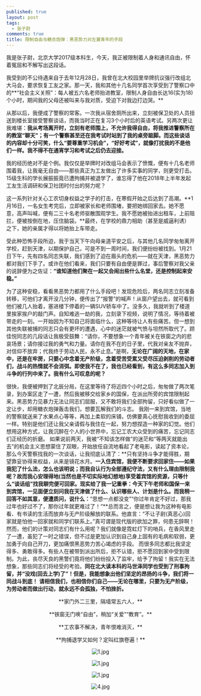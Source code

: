 ```yaml
---
published: true
layout: post
tags:
  - 张子尉
comments: true
title: 限制自由与糖衣炮弹：黑恶势力对左翼青年的手段
---
```

我是张子尉，北京大学2017级本科生，今天，我正被限制着人身和通讯自由，怀着冤屈和不解写出这段话。

我受到的不公待遇来自于去年12月28日，我曾在北大校园里举牌抗议强行改组北大马会，要求恢复工友之家。那一天，我和其他十几名同学首次享受到了警察口中的**“社会主义关照”：每人被五六名老师抬进教室，限制人身自由长达16(实为18)个小时，期间我的父母还被叫来与我对质，受迫下对我边打边哭。**

从那以后，我便成了警察的常客。一次我从宿舍厕所出来，立刻被保卫处的人员扭送到楼长室接受警察谈话，而我当时正在复习3个小时后的英语考试。另两次更让我难堪：**我从考场离开时，立刻有老师围上，不允许我得自由，将我推进警察所在的教室“聊天”；有一个警察甚至还在我考试时站到了我的桌旁踮脚。而这些谈话的内容却十分可笑，什么“要尊重学习机会”，“好好考试”，就像打扰我的不是他们一样。我不得不在通宵学习和考试之后仍去迎接。**

我的经历绝对不是个例。我仅仅是举牌时对改组马会表示了愤慨，便有十几名老师围着我，让我毫无自由——那些真正为工友做出了许多实事的同学，则更受打击。15级生科的学长展振振竟已遭拘捕并被退学了，谁忘得了他在2018年上半年发起工友生活调研和保卫社团时付出的努力呢？

这一系列针对关心工农切身权益之学子的打击，在寒假开始之后达到了高潮。**1月16日，一名女生考完后，立即被家长和老师围堵，要把她绑回家去。她不愿意，高声叫喊，便有二三十名老师驱散围观学生。我不愿她被抬进出租车，上前阻拦，便被按倒在地，压住脑袋。**最终，在学校的鼎力相助（甚至是威逼利诱）之下，她的亲属才得以将她抬上车带走。

受此种恐怖手段所迫，我于当天下午向母亲道平安之后，与其他几名同学匆匆离开学校，赶到天津，以期保护自己，可是不到一周时间，我们便纷纷被找到。1月21日下午，先有四名同志失联，我们感到了迫在眉头的危机——就在天津，黑恶势力都对我们下手了。或许在他们看来，我们只要有自由便是罪过，事后警察对我父亲的说辞便为之佐证：**“谁知道他们聚在一起又会闹出些什么名堂，还是控制起来安稳。”**

为了这种安稳，看看黑恶势力都用了什么手段吧！发现危险后，两名同志立刻准备转移，可他们才离开没几分钟，便传出了“报警”的喊声！从窗户望出去，就可看到他们被几人抬着，塞进楼下停着的一辆SUV轿车中了。没多久，我就听到了楼道里挨家挨户的敲门声。自知难逃一劫的我，立刻录下视频，说明了情况，等待着被带走的一刻。一开始因为不知自己将面临什么，这种等待让人有些痛苦。但一想到其他失联被捕的同志只会有更坏的遭遇，心中的迷茫就被气愤与坦然所取代了。顾佳悦同志的几段话让我极受鼓舞：“请你，不要想象一个青年被关在铁窗之内的悲哀场景；请你接过我的勇气和力量。请你在我不在的日子里，代我对亲友不抛弃，对信仰不放弃；代我终于劳动人民，永不止息。”是啊，**无论在广阔的天地，在家中，还是在牢房，只要心中念着无产阶级，念着受苦受累又受尽压迫剥削的劳动者们，战斗的热情就不会消弭。即使我不在了，我也已经看到，有这么多同志加入到斗争的行列中来了。我有什么可叹息的呢？**

很快，我便被押到了北辰分局，在这里等待了将近四个小时之后，匆匆做了两次笔录，到办案区走了一遭，然后我被移交给家乡的国保，在派出所旁的宾馆限制起来。黑恶势力见暴力无法让同志们屈服，又不敢将我们全部拘留，只好看似做了一定让步，却用糖衣炮弹轰击我们，想要瓦解我们的斗志。
我刚一来到宾馆，当地的警察就送来了水果点心等等，再加上柔软的床铺，仿佛要真心抚慰我收到的委屈一样。特别是他们还让我父亲请假与我住在一起，努力想捏造一种家的幻觉。他们想用这种方式，让我沉醉在个人的小世界中，忘记工农大众受到的痛苦，忘记同志们正经历的折磨。
如果说前两天，我被“不知该怎样做”的迷茫和“等两天就能出去”的机会主义思想蒙住了双眼，开始放任自流地看起了老电影，读起了资本论，那么今天警察找我的一次谈话，让我彻底认清了：**只有坚持斗争才能得胜，期望靠妥协得来权益，从来是镜花水月。**一入住宾馆，我便不断要求回家住——如果我犯了什么法，怎么也该明说；而我自认行为全部遵纪守法，又有什么理由限制我呢？故而我心安理得地(当然也是不切实际地幻想地)享受着宾馆的资源，只等什么“谈话组”找我聊完便可回家。现实给了我一记重拳：今天下午老师和国保一来到宾馆，一见面便立刻问我在天津做了什么、认识哪些人、计划是什么。而我稍一回答不如其意，便遭质问，说什么：**“思想一点都没变”“你过年肯定不好过，那我过年也好过不了，那你过年就更难过了！”**总而言之，便是想让我为这种有电影看、有书读的生活而放弃与无产阶级解放的联系。他直言：“不让子尉(真恶心)回家就是怕他一回家就和同学们联系上。”真可谓是现代版的欲加之罪，何患无辞啊！
然而，他们的计策对同志们有什么用呢？我们就像是霓虹灯下的哨兵，在香风里走了一遭，虽犯了一时之错误，但不过是更加认识到自己身上固有的毛病和软弱，更加勇于向自己开刀，更加痛恨黑恶势力苦心竭虑的手段。
而很多同志都比我坚定得多、勇敢得多。有些人在被带到派出所后，拒不认错，拒不愿回到家中受到限制。为此，丧尽天良的黑警们竟将他们纷纷投入了监牢，给予了拘留！我实在无法想象，那些同志们将经受的考验。**同在北大读本科的马世泽同学也受到了刑事拘留，并“没戏(回去上学)了”！但是，我能想象出他们坚定的昂扬的斗争，我们将一同战斗到底！**
**请相信我们，也相信你们自己——无论在哪里，只要为无产阶级，为劳动者而做出行动，就永远不会孤独，不怕挫折。**

<p align="center">**家门外二三里，隔墙常五六人，**</p>
<p align="center">**铁窗无门唤“自由”，稍加“关爱”“教育”。**</p>
<p align="center">**工农事不解决，青年恨难消灭，**</p>
<p align="center">**拘捕退学又如何？定叫红旗卷遍！**</p>

<p align="center"><img src="https://i.loli.net/2019/01/27/5c4d5240043e3.png" alt="1.jpg" title="1.jpg" /></p>
<p align="center"><img src="https://i.loli.net/2019/01/27/5c4d542c2bcc2.png" alt="1.jpg" title="1.jpg" /></p>
<p align="center"><img src="https://i.loli.net/2019/01/27/5c4d542573fee.png" alt="1.jpg" title="1.jpg" /></p>
<p align="center"><img src="https://i.loli.net/2019/01/27/5c4d53eb56229.png" alt="4.jpg" title="4.jpg" /></p>
